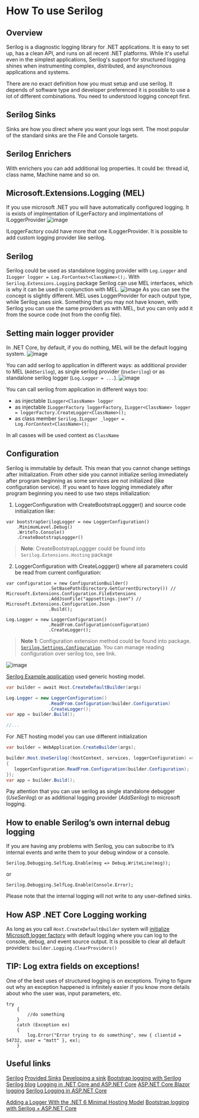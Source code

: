 # How To use Serilog
## Overview
Serilog is a diagnostic logging library for .NET applications. It is easy to set up, has a clean API, and runs on all recent .NET platforms. While it's useful even in the simplest applications, Serilog's support for structured logging shines when instrumenting complex, distributed, and asynchronous applications and systems.

There are no exact definition how you must setup and use serilog. It depends of software type and developer preferenced it is possible to use a lot of different combinations. You need to understood logging concept first.

## Serilog Sinks
Sinks are how you direct where you want your logs sent. The most popular of the standard sinks are the File and Console targets.

## Serilog Enrichers
With enrichers you can add additional log properties. It could be: thread id, class name, Machine name and so on.

## Microsoft.Extensions.Logging (MEL)
If you use microsoft .NET you will have automatically configured logging. It is exists of implmentation of ILgerFactory and implmentations of ILoggerProvider
![image](pics/mel.png)

ILoggerFactory could have more that one ILoggerProvider.
It is possible to add custom logging provider like serilog.

## Serilog

Serilog could be used as standalone logging provider with `Log.Logger` and `ILogger logger = Log.ForContext<ClassName>();`.
With `Serilog.Extensions.Logging` package Serilog can use MEL interfaces, which is why it can be used in conjunction with MEL.
![image](pics/serilog_mel.png)
As you can see the concept is slightly different. MEL uses LoggerProvider for each output type, while Serilog uses sink.
Something that you may not have known, with Serilog you can use the same providers as with MEL, but you can only add it from the source code (not from the config file).

## Setting main logger provider
In .NET Core, by default, if you do nothing, MEL will be the default logging system.
![image](pics/serilog-init.png)

You can add serilog to application in different ways: as additional provider to MEL (`AddSerilog`), as single serilog provider (`UseSerilog`) or as standalone serilog logger (`Log.Logger = ...`).
![image](pics/serilog-overview.png)

You can call serilog from application in different ways too:
 - as injectable `ILogger<ClassName> logger`
 - as injectable `ILoggerFactory loggerFactory`, `ILogger<ClassName> logger = loggerFactory.CreateLogger<ClassName>();`
 - as class member `Serilog.ILogger _logger = Log.ForContext<ClassName>();`

In all casses will be used context as `ClassName`

## Configuration
Serilog is immutable by default. This mean that you cannot change settings after initialization. From other side you cannot initialize serilog immediately after program beginning as some services are not initialized (like configuration service). If you want to have logging immediately after program beginning you need to use two steps initialization:
1. LoggerConfiguration with CreateBootstrapLoggger() and source code initialization like:
```
var bootstrapSerilogLogger = new LoggerConfiguration()
    .MinimumLevel.Debug()
    .WriteTo.Console()
    .CreateBootstrapLoggger()
```
> **Note**: CreateBootstrapLoggger could be found into `Serilog.Extensions.Hosting` package

2. LoggerConfiguration with CreateLoggger() where all parameters could be read from current configuration:

```
var configuration = new ConfigurationBuilder()
                .SetBasePath(Directory.GetCurrentDirectory()) //  Microsoft.Extensions.Configuration.FileExtensions
                .AddJsonFile("appsettings.json") // Microsoft.Extensions.Configuration.Json
                .Build();

Log.Logger = new LoggerConfiguration()
                .ReadFrom.Configuration(configuration)
                .CreateLogger();
```

> **Note 1**: Configuration extension method could be found into  package. [`Serilog.Settings.Configuration`](https://github.com/serilog/serilog-settings-configuration). You can manage reading configuration over serilog too, see link.

![image](pics/serilog-create.png)

[Serilog Example application](https://github.com/serilog/serilog/wiki/Getting-Started#example-application) used generic hosting model. 
```csharp
var builder = await Host.CreateDefaultBuilder(args)

Log.Logger = new LoggerConfiguration()
                .ReadFrom.Configuration(builder.Configuration)
                .CreateLogger();
var app = builder.Build();

//...
```
For .NET hosting model you can use different initialization
```csharp
var builder = WebApplication.CreateBuilder(args);

builder.Host.UseSerilog((hostContext, services, loggerConfiguration) =>
{
   loggerConfiguration.ReadFrom.Configuration(builder.Configuration);
});
var app = builder.Build();

```


Pay attention that you can use serilog as single standalone debugger (_UseSerilog_) or as additional logging provider (_AddSerilog_) to microsoft logging.


## How to enable Serilog’s own internal debug logging
If you are having any problems with Serilog, you can subscribe to it’s internal events and write them to your debug window or a console.

```
Serilog.Debugging.SelfLog.Enable(msg => Debug.WriteLine(msg));
```
or

```
Serilog.Debugging.SelfLog.Enable(Console.Error);
```

Please note that the internal logging will not write to any user-defined sinks.
## How ASP .NET Core Logging working

As long as you call `Host.CreateDefaultBuilder` system will [initialize Microsoft logger factory](https://learn.microsoft.com/en-us/dotnet/api/microsoft.extensions.hosting.host.createdefaultbuilder) with default logging where you can log to the console, debug, and event source output. 
It is possible to clear all default providers: `builder.Logging.ClearProviders()`

## TIP: Log extra fields on exceptions!
One of the best uses of structured logging is on exceptions. Trying to figure out why an exception happened is infinitely easier if you know more details about who the user was, input parameters, etc.
    
```
try
    {
        //do something
    }
    catch (Exception ex)
    {
        log.Error("Error trying to do something", new { clientid = 54732, user = "matt" }, ex);
    }
```

## Useful links
[Serilog](https://github.com/serilog/serilog)
[Provided Sinks](https://github.com/serilog/serilog/wiki/Provided-Sinks)
[Developing a sink](https://github.com/serilog/serilog/wiki/Developing-a-sink)
[Bootstrap logging with Serilog](https://nblumhardt.com/2020/10/bootstrap-logger/)
[Serilog blog](https://nblumhardt.com/)
[Logging in .NET Core and ASP.NET Core](https://learn.microsoft.com/en-us/aspnet/core/fundamentals/logging/?view=aspnetcore-7.0)
[ASP.NET Core Blazor logging](https://learn.microsoft.com/en-us/aspnet/core/blazor/fundamentals/logging?view=aspnetcore-7.0)
[Serilog Logging in ASP.NET Core](https://referbruv.com/blog/how-to-serilog-logging-in-asp-net-core/)


[Adding a Logger With the .NET 6 Minimal Hosting Model](https://onloupe.com/blog/how-to-config-logger-net6-startup/)
[Bootstrap logging with Serilog + ASP.NET Core](https://nblumhardt.com/2020/10/bootstrap-logger/)
